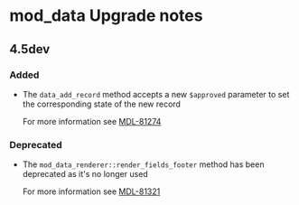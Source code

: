 # mod_data Upgrade notes

## 4.5dev

### Added

- The `data_add_record` method accepts a new `$approved` parameter to set the corresponding state of the new record

  For more information see [MDL-81274](https://tracker.moodle.org/browse/MDL-81274)

### Deprecated

- The `mod_data_renderer::render_fields_footer` method has been deprecated as it's no longer used

  For more information see [MDL-81321](https://tracker.moodle.org/browse/MDL-81321)
